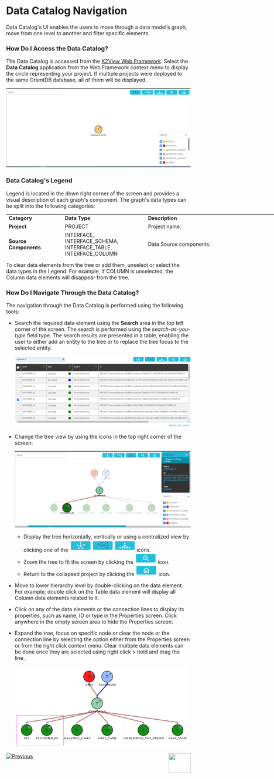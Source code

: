 # Data Catalog Navigation

Data Catalog's UI enables the users to move through a data model’s graph, move from one level to another and filter specific elements. 

### How Do I Access the Data Catalog?

The Data Catalog is accessed from the [K2View Web Framework](/articles/30_web_framework/01_web_framework_overview.md). Select the **Data Catalog** application from the Web Framework context menu to display the circle representing your project. If multiple projects were deployed to the same OrientDB database, all of them will be displayed.

<img src="images/33_02_proj.PNG" alt="image" style="zoom:80%;" />

### Data Catalog's Legend

Legend is located in the down right corner of the screen and provides a visual description of each graph's component. The graph's data types can be split into the following categories:

<table style="height: 116px; width: 750px;">
<tbody>
<tr style="height: 18px;">
<td style="width: 150px;"><strong>Category</strong></td>
<td style="width: 200px;"><strong>Data Type</strong></td>
<td style="width: 400px;"><strong>Description</strong></td>
</tr>
<tr style="height: 18px;">
<td style="width: 120px;"><strong>Project</strong></td>
<td style="height: 18px; width: 226px;">PROJECT</td>
<td style="height: 18px; width: 308px;">Project name.</td>
</tr>
<tr style="height: 18px;">
<td style="width: 120px;"><strong>Source Components</strong></td>
<td style="height: 18px; width: 226px;">INTERFACE, INTERFACE_SCHEMA, INTERFACE_TABLE, INTERFACE_COLUMN</td>
<td style="height: 18px; width: 308px;">Data Source components.</td>
</tr>
<tr style="height: 28px;">
<td style="width: 120px;" rowspan="3"><strong>Target Components</strong><br /><strong><br /></strong><strong><br /></strong></td>
<td style="width: 226px; height: 28px;">SCHEMA</td>
<td style="width: 308px; height: 28px;">
<p>Project's entity (LU, Web Services or Common).</p>
</td>
</tr>
<tr>
<td style="width: 226px;">TABLE, COLUMN</td>
<td style="width: 308px;">
<p>LU's tables and columns</p>
</td>
</tr>
<tr>
<td style="width: 226px;">API, API_FIELD</td>
<td style="width: 308px;">
<p>Web service and its fields</p>
</td>
</tr>
<tr style="height: 18px;">
<td style="width: 120px;" rowspan="3"><strong>Connection Lines</strong><br /><strong><br /></strong><strong><br /></strong></td>
<td style="height: 18px; width: 226px;">CONTAINED</td>
<td style="height: 18px; width: 308px;">In which data entity the current entity is contained. For example, a table is contained schema (LU).</td>
</tr>
<tr style="height: 16px;">
<td style="height: 16px; width: 226px;">USE</td>
<td style="height: 16px; width: 308px;">Which data entity the current entity uses. For example, a TABLE (an LU table) uses an INTERFACE_TABLE.</td>
</tr>
<tr>
<td style="width: 226px;">POPULATION_KEYS</td>
<td style="width: 308px;">How the current table is populated in the LU schema. For example, when the relation is ACTIVITY -&gt; CUSTOMER, it means that the ACTIVITY table is populated using the key from CUSTOMER table.</td>
</tr>
</tbody>
</table>


To clear data elements from the tree or add them,  unselect or select the data types in the Legend. For example, if COLUMN is unselected, the Column data elements will disappear from the tree.

### How Do I Navigate Through the Data Catalog?

The navigation through the Data Catalog is performed using the following tools:

* Search the required data element using the **Search** area in the top left corner of the screen. The search is performed using the *search-as-you-type* field type. The search results are presented in a table, enabling the user to either add an entity to the tree or to replace the tree focus to the selected entity.

  ![image](images/33_02_search.PNG)

* Change the tree view by using the icons in the top right corner of the screen:

  ![image](images/33_02_view.PNG)

  * Display the tree horizontally, vertically or using a centralized view by clicking one of the <img src="images/33_02_tree.PNG" alt="image" style="zoom: 67%;" />icons. 
  * Zoom the tree to fit the screen by clicking the <img src="images/33_02_fit.PNG" alt="image" style="zoom: 67%;" /> icon.
  * Return to the collapsed project by clicking the <img src="images/33_02_home.PNG" alt="image" style="zoom: 67%;" /> icon.

* Move to lower hierarchy level by double-clicking on the data element. For example, double click on the Table data element will display all Column data elements related to it.

* Click on any of the data elements or the connection lines to display its properties, such as name, ID or type in the Properties screen. Click anywhere in the empty screen area to hide the Properties screen.

* Expand the tree, focus on specific node or clear the node or the connection line by selecting the option either from the Properties screen or from the right click context menu. Clear multiple data elements can be done once they are selected using right click > hold and drag the line.

  <img src="images/33_02_select.PNG" alt="image" style="zoom: 55%;" />

  


[![Previous](/articles/images/Previous.png)](04_data_catalog_interface.md)[<img align="right" width="60" height="54" src="/articles/images/Next.png">](06_override_data_catalog.md) 
